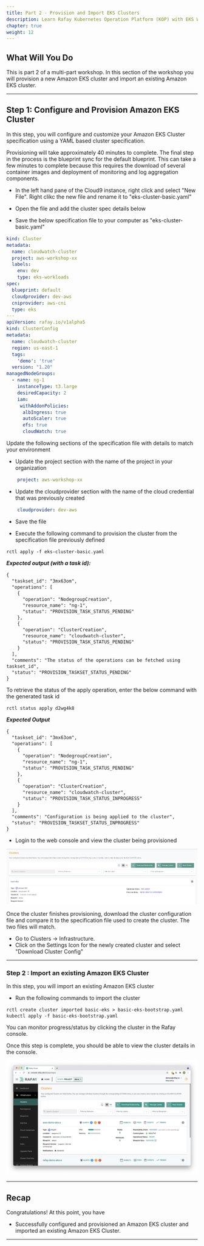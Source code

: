 ```yaml
---
title: Part 2 - Provision and Import EKS Clusters 
description: Learn Rafay Kubernetes Operation Platform (KOP) with EKS Workshop. Rafay is a SaaS-first Kubernetes Operations Platform with enterprise-class scalability.
chapter: true
weight: 12
---
```



## What Will You Do

This is part 2 of a multi-part workshop.  In this section of the workshop you will provision a new Amazon EKS cluster and import an existing Amazon EKS cluster.

---

## Step 1: Configure and Provision Amazon EKS Cluster

In this step, you will configure and customize your Amazon EKS Cluster specification using a YAML based cluster specification.

Provisioning will take approximately 40 minutes to complete. The final step in the process is the blueprint sync for the default blueprint. This can take a few minutes to complete because this requires the download of several container images and deployment of monitoring and log aggregation components.

- In the left hand pane of the Cloud9 instance, right click and select "New File".  Right clikc the new file and rename it to "eks-cluster-basic.yaml"
- Open the file and add the cluster spec details below

- Save the below specification file to your computer as "eks-cluster-basic.yaml"

``` yaml
kind: Cluster
metadata:
  name: cloudwatch-cluster
  project: aws-workshop-xx
  labels:
    env: dev
    type: eks-workloads
spec:
  blueprint: default
  cloudprovider: dev-aws
  cniprovider: aws-cni
  type: eks
---
apiVersion: rafay.io/v1alpha5
kind: ClusterConfig
metadata:
  name: cloudwatch-cluster
  region: us-east-1
  tags:
    'demo': 'true'
  version: "1.20"
managedNodeGroups:
  - name: ng-1
    instanceType: t3.large
    desiredCapacity: 2
    iam:
     withAddonPolicies:
      albIngress: true
      autoScaler: true
      efs: true
      cloudWatch: true
```

Update the following sections of the specification file with details to match your environment

- Update the project section with the name of the project in your organization
``` yaml
    project: aws-workshop-xx
```

- Update the cloudprovider section with the name of the cloud credential that was previously created
``` yaml
    cloudprovider: dev-aws
```
- Save the file

- Execute the following command to provision the cluster from the specification file previously defined
```
rctl apply -f eks-cluster-basic.yaml
```
***Expected output (with a task id):***

```
{
  "taskset_id": "3mx63om",
  "operations": [
    {
      "operation": "NodegroupCreation",
      "resource_name": "ng-1",
      "status": "PROVISION_TASK_STATUS_PENDING"
    },
    {
      "operation": "ClusterCreation",
      "resource_name": "cloudwatch-cluster",
      "status": "PROVISION_TASK_STATUS_PENDING"
    }
  ],
  "comments": "The status of the operations can be fetched using taskset_id",
  "status": "PROVISION_TASKSET_STATUS_PENDING"
}
```

To retrieve the status of the apply operation, enter the below command with the generated task id
```
rctl status apply d2wg4k8
```

***Expected Output***

```
{
  "taskset_id": "3mx63om",
  "operations": [
    {
      "operation": "NodegroupCreation",
      "resource_name": "ng-1",
      "status": "PROVISION_TASK_STATUS_PENDING"
    },
    {
      "operation": "ClusterCreation",
      "resource_name": "cloudwatch-cluster",
      "status": "PROVISION_TASK_STATUS_INPROGRESS"
    }
  ],
  "comments": "Configuration is being applied to the cluster",
  "status": "PROVISION_TASKSET_STATUS_INPROGRESS"
}
```

- Login to the web console and view the cluster being provisioned

![Create Cluster](img/part2/cluster-provision-1.png)

Once the cluster finishes provisioning, download the cluster configuration file and compare it to the specification file used to create the cluster.  The two files will match.

- Go to Clusters -> Infrastructure.  
- Click on the Settings Icon for the newly created cluster and select "Download Cluster Config"

---

### Step 2 : Import an existing Amazon EKS Cluster

In this step, you will import an existing Amazon EKS cluster

- Run the following commands to import the cluster

```
rctl create cluster imported basic-eks > basic-eks-bootstrap.yaml
kubectl apply -f basic-eks-bootstrap.yaml
```

You can monitor progress/status by clicking the cluster in the Rafay console.

Once this step is complete, you should be able to view the cluster details in the console. 

![Imported EKS Cluster](img/part2/eksa_cluster_rafay.png)

---

## Recap

Congratulations! At this point, you have

- Successfully configured and provisioned an Amazon EKS cluster and imported an existing Amazon EKS Cluster. 

---
